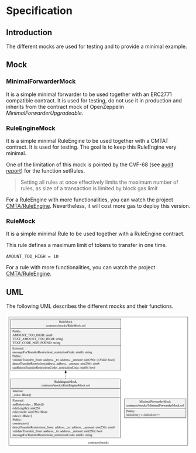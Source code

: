 # Specification

## Introduction

The different mocks are used for testing and to provide a minimal example.

## Mock

### MinimalForwarderMock

It is a simple minimal forwarder to be used together with an ERC2771 compatible contract. It is used for testing, do not use it in production and inherits from the contract mock of OpenZeppelin *MinimalForwarderUpgradeable*.

### RuleEngineMock

It is a simple minimal RuleEngine to be used together with a CMTAT contract. It is used for testing. The goal is to keep this RuleEngine very minimal.

One of the limitation of this mock is pointed by the CVF-68 (see [audit report](https://github.com/CMTA/CMTAT/blob/master/doc/audits/ABDK-CMTAT-audit-20210910.pdf)) for the function setRules.

> Setting all rules at once effectively limits the maximum number of rules, as size of a transaction is limited by block gas limit

For a RuleEngine with more functionalities, you can watch the project [CMTA/RuleEngine](https://github.com/CMTA/RuleEngine). Nevertheless, it will cost more gas to deploy this version.

### RuleMock

It is a simple minimal Rule to be used together with a RuleEngine contract. 

This rule defines a maximum limit of tokens to transfer in one time. 

```
AMOUNT_TOO_HIGH = 10
```

For a rule with more functionalities, you can watch the project [CMTA/RuleEngine](https://github.com/CMTA/RuleEngine). 

## UML
The following UML describes the different mocks and their functions.

![alt text](./UML.svg)
